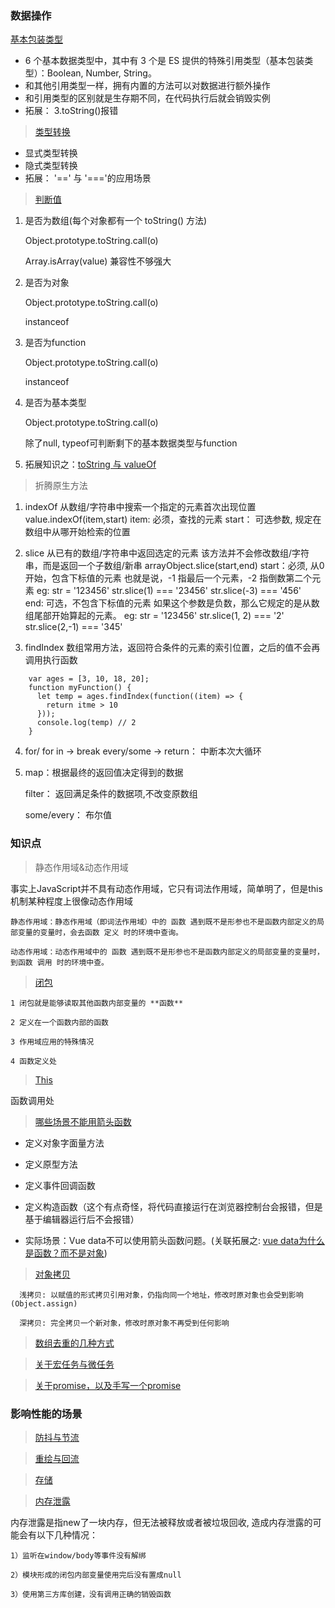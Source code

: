 ### 数据操作

[基本包装类型](https://juejin.cn/post/6923049481361424397)

* 6 个基本数据类型中，其中有 3 个是 ES 提供的特殊引用类型（基本包装类型）：Boolean, Number, String。
* 和其他引用类型一样，拥有内置的方法可以对数据进行额外操作
* 和引用类型的区别就是生存期不同，在代码执行后就会销毁实例
* 拓展： 3.toString()报错

> [类型转换](https://juejin.im/post/5b6906b46fb9a04fcb5b8771)
  * 显式类型转换
  * 隐式类型转换
  * 拓展： '==' 与 '==='的应用场景

> [判断值](https://juejin.im/post/5be52b1ae51d450b3647e766#heading-2)
 
  1) 是否为数组(每个对象都有一个 toString() 方法)

     Object.prototype.toString.call(o) 
     
     Array.isArray(value) 兼容性不够强大
     
  2) 是否为对象

     Object.prototype.toString.call(o) 
     
     instanceof
     
  3) 是否为function

     Object.prototype.toString.call(o) 
     
     instanceof
     
  4) 是否为基本类型

     Object.prototype.toString.call(o) 
     
     除了null, typeof可判断剩下的基本数据类型与function
     
  5) 拓展知识之：[toString 与 valueOf](https://segmentfault.com/a/1190000010824347)
 

> 折腾原生方法
  1) indexOf
     从数组/字符串中搜索一个指定的元素首次出现位置
     value.indexOf(item,start)
     item: 必须，查找的元素
     start： 可选参数, 规定在数组中从哪开始检索的位置 

  2) slice
     从已有的数组/字符串中返回选定的元素
     该方法并不会修改数组/字符串，而是返回一个子数组/新串
     arrayObject.slice(start,end)
     start：必须, 从0开始，包含下标值的元素
            也就是说，-1 指最后一个元素，-2 指倒数第二个元素
            eg: str = '123456' str.slice(1) === '23456'  str.slice(-3) === '456'       
     end:   可选，不包含下标值的元素
            如果这个参数是负数，那么它规定的是从数组尾部开始算起的元素。
            eg: str = '123456' str.slice(1, 2) === '2'  str.slice(2,-1) === '345' 

  3) findIndex
     数组常用方法，返回符合条件的元素的索引位置，之后的值不会再调用执行函数
  ````
      var ages = [3, 10, 18, 20];
      function myFunction() {
        let temp = ages.findIndex(function((item) => {
          return itme > 10
        }));
        console.log(temp) // 2
      } 
  ````      

  4) for/ for in -> break  every/some -> return： 中断本次大循环  

  5) 
     map：根据最终的返回值决定得到的数据
     
     filter： 返回满足条件的数据项,不改变原数组
     
     some/every： 布尔值

### 知识点   

> 静态作用域&动态作用域

  事实上JavaScript并不具有动态作用域，它只有词法作用域，简单明了，但是this机制某种程度上很像动态作用域

    静态作用域：静态作用域（即词法作用域）中的 函数 遇到既不是形参也不是函数内部定义的局部变量的变量时，会去函数 定义 时的环境中查询。

    动态作用域：动态作用域中的 函数 遇到既不是形参也不是函数内部定义的局部变量的变量时，到函数 调用 时的环境中查。

> [闭包](http://www.ruanyifeng.com/blog/2009/08/learning_javascript_closures.html)

    1 闭包就是能够读取其他函数内部变量的 **函数**

    2 定义在一个函数内部的函数

    3 作用域应用的特殊情况

    4 函数定义处

> [This](https://www.cnblogs.com/Tiboo/p/11370325.html)
 
  函数调用处

> [哪些场景不能用箭头函数](https://zhuanlan.zhihu.com/p/26540168)
* 定义对象字面量方法
   
* 定义原型方法
    
* 定义事件回调函数
    
* 定义构造函数（这个有点奇怪，将代码直接运行在浏览器控制台会报错，但是基于编辑器运行后不会报错）

*  实际场景：Vue data不可以使用箭头函数问题。(关联拓展之: [vue data为什么是函数？而不是对象](https://www.imqianduan.com/vue/192.html))

> [对象拷贝](https://juejin.im/post/5b5dcf8351882519790c9a2e#heading-4)
````
  浅拷贝: 以赋值的形式拷贝引用对象，仍指向同一个地址，修改时原对象也会受到影响(Object.assign)

  深拷贝: 完全拷贝一个新对象，修改时原对象不再受到任何影响
````  
> [数组去重的几种方式](https://www.cnblogs.com/Tiboo/p/11846316.html)

> [关于宏任务与微任务](https://github.com/yang1212/collection-about/issues/4)

> [关于promise，以及手写一个promise](https://www.cnblogs.com/Tiboo/p/10072963.html)

### 影响性能的场景

> [防抖与节流](https://www.cnblogs.com/Tiboo/p/11795788.html)

> [重绘与回流](https://www.cnblogs.com/Tiboo/p/10505613.html)

> [存储](https://www.cnblogs.com/Tiboo/p/10355955.html)

> [内存泄露](https://juejin.im/post/5b2fd09ee51d45588576f429)
 
  内存泄露是指new了一块内存，但无法被释放或者被垃圾回收, 造成内存泄露的可能会有以下几种情况：

    1）监听在window/body等事件没有解绑

    2）模块形成的闭包内部变量使用完后没有置成null

    3）使用第三方库创建，没有调用正确的销毁函数  

